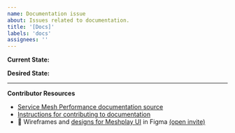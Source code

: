 ```yaml
---
name: Documentation issue
about: Issues related to documentation.
title: '[Docs]'
labels: 'docs'
assignees: ''
---
```


**Current State:**

**Desired State:**

---

**Contributor Resources**

- [Service Mesh Performance documentation source](https://github.com/khulnasoft/meshplay/service-mesh-performance/tree/master/docs)
- [Instructions for contributing to documentation](https://github.com/khulnasoft/meshplay/service-mesh-performance/blob/master/CONTRIBUTING.md#documentation-contribution-flow)
- 🎨 Wireframes and [designs for Meshplay UI](https://www.figma.com/file/SMP3zxOjZztdOLtgN4dS2W/Meshplay-UI) in Figma [(open invite)](https://www.figma.com/team_invite/redeem/qJy1c95qirjgWQODApilR9)
